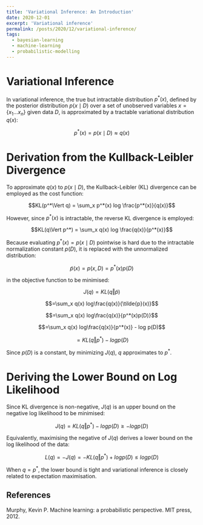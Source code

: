 ```yaml
---
title: 'Variational Inference: An Introduction'
date: 2020-12-01
excerpt: 'Variational inference'
permalink: /posts/2020/12/variational-inference/
tags:
  - bayesian-learning
  - machine-learning
  - probabilistic-modelling
---
```


# Variational Inference

In variational inference, the true but intractable distribution $p^*(x)$, defined by the posterior distribution $p(x\mid D)$ over a set of unobserved variables $x = \{x_1 ... x_n\}$ given data $D$, is approximated by a tractable variational distribution $q(x)$:

$$p^*(x) = p(x\mid D) \approx q(x)$$

# Derivation from the Kullback-Leibler Divergence

To approximate $q(x)$ to $p(x\mid D)$, the Kullback-Leibler (KL) divergence can be employed as the cost function:

$$KL(p^*\Vert q) = \sum_x p^*(x) log \frac{p^*(x)}{q(x)}$$

However, since $p^*(x)$ is intractable, the reverse KL divergence is employed:

$$KL(q\Vert p^*) = \sum_x q(x) log \frac{q(x)}{p^*(x)}$$

Because evaluating $p^*(x)=p(x\mid D)$ pointwise is hard due to the intractable normalization constant $p(D)$, it is replaced with the unnormalized distribution:

$$\tilde{p}(x)=p(x,D)=p^*(x)p(D)$$

in the objective function to be minimised:

$$J(q) = KL(q\Vert\tilde{p})$$

$$=\sum_x q(x) log\frac{q(x)}{\tilde{p}(x)}$$

$$=\sum_x q(x) log\frac{q(x)}{p^*(x)p(D)}$$

$$=\sum_x q(x) log\frac{q(x)}{p^*(x)} - log p(D)$$

$$=KL(q\Vert p^*)-log p(D)$$

Since $p(D)$ is a constant, by minimizing $J(q)$, $q$ approximates to $p^*$.

# Deriving the Lower Bound on Log Likelihood

Since KL divergence is non-negative, $J(q)$ is an upper bound on the negative log likelihood to be minimised:

$$J(q) = KL(q\Vert p^*) - log p(D) \geq - log p(D)$$

Equivalently, maximising the negative of $J(q)$ derives a lower bound on the log likelihood of the data:

$$L(q) = -J(q) = -KL(q\Vert p^*) + log p(D) \leq log p(D)$$

When $q=p^*$, the lower bound is tight and variational inference is closely related to expectation maximisation.

## References

Murphy, Kevin P. Machine learning: a probabilistic perspective. MIT press, 2012.